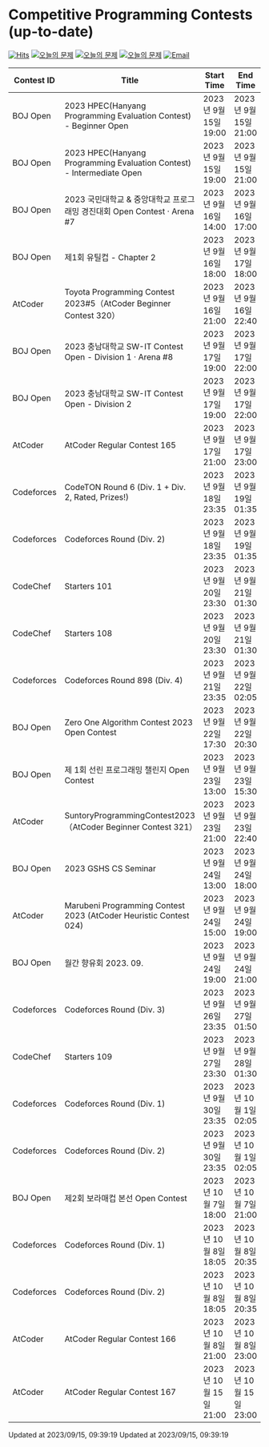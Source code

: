 Competitive Programming Contests (up-to-date)
========
[![Hits](https://hits.seeyoufarm.com/api/count/incr/badge.svg?url=https%3A%2F%2Fgithub.com%2Fika9810%2FCompetitive-Programming-Contests&count_bg=%2379C83D&title_bg=%23555555&icon=&icon_color=%23E7E7E7&title=hits&edge_flat=false)](https://hits.seeyoufarm.com)
[![오늘의 문제](https://img.shields.io/badge/Today's%20ABC-Link-lightpink)](https://github.com/ika9810/Atcoder-Daily-Contests/blob/main/ABC.md) 
[![오늘의 문제](https://img.shields.io/badge/Today's%20ARC-Link-orange)](https://github.com/ika9810/Atcoder-Daily-Contests/blob/main/ARC.md) 
[![오늘의 문제](https://img.shields.io/badge/Today's%20AGC-Link-red)](https://github.com/ika9810/Atcoder-Daily-Contests/blob/main/AGC.md) 
[![Email](https://img.shields.io/badge/Email-ika7204@naver.com-ff69b4)](mailTo:ika7204@naver.com)

 Contest ID | Title | Start Time | End Time |
---|---|---|---|
| BOJ Open | 2023 HPEC(Hanyang Programming Evaluation Contest) - Beginner Open | 2023년 9월 15일 19:00 | 2023년 9월 15일 21:00 |
| BOJ Open | 2023 HPEC(Hanyang Programming Evaluation Contest) - Intermediate Open | 2023년 9월 15일 19:00 | 2023년 9월 15일 21:00 |
| BOJ Open | 2023 국민대학교 & 중앙대학교 프로그래밍 경진대회 Open Contest · Arena #7 | 2023년 9월 16일 14:00 | 2023년 9월 16일 17:00 |
| BOJ Open | 제1회 유틸컵 - Chapter 2 | 2023년 9월 16일 18:00 | 2023년 9월 17일 18:00 |
| AtCoder | Toyota Programming Contest 2023#5（AtCoder Beginner Contest 320） | 2023년 9월 16일 21:00 | 2023년 9월 16일 22:40 |
| BOJ Open | 2023 충남대학교 SW-IT Contest Open - Division 1 · Arena #8 | 2023년 9월 17일 19:00 | 2023년 9월 17일 22:00 |
| BOJ Open | 2023 충남대학교 SW-IT Contest Open - Division 2 | 2023년 9월 17일 19:00 | 2023년 9월 17일 22:00 |
| AtCoder | AtCoder Regular Contest 165 | 2023년 9월 17일 21:00 | 2023년 9월 17일 23:00 |
| Codeforces | CodeTON Round 6 (Div. 1 + Div. 2, Rated, Prizes!) | 2023년 9월 18일 23:35 | 2023년 9월 19일 01:35 |
| Codeforces | Codeforces Round (Div. 2) | 2023년 9월 18일 23:35 | 2023년 9월 19일 01:35 |
| CodeChef | Starters 101 | 2023년 9월 20일 23:30 | 2023년 9월 21일 01:30 |
| CodeChef | Starters 108 | 2023년 9월 20일 23:30 | 2023년 9월 21일 01:30 |
| Codeforces | Codeforces Round 898 (Div. 4) | 2023년 9월 21일 23:35 | 2023년 9월 22일 02:05 |
| BOJ Open | Zero One Algorithm Contest 2023 Open Contest | 2023년 9월 22일 17:30 | 2023년 9월 22일 20:30 |
| BOJ Open | 제 1회 선린 프로그래밍 챌린지 Open Contest | 2023년 9월 23일 13:00 | 2023년 9월 23일 15:30 |
| AtCoder | SuntoryProgrammingContest2023（AtCoder Beginner Contest 321） | 2023년 9월 23일 21:00 | 2023년 9월 23일 22:40 |
| BOJ Open | 2023 GSHS CS Seminar | 2023년 9월 24일 13:00 | 2023년 9월 24일 18:00 |
| AtCoder | Marubeni Programming Contest 2023 (AtCoder Heuristic Contest 024) | 2023년 9월 24일 15:00 | 2023년 9월 24일 19:00 |
| BOJ Open | 월간 향유회 2023. 09. | 2023년 9월 24일 19:00 | 2023년 9월 24일 21:00 |
| Codeforces | Codeforces Round (Div. 3) | 2023년 9월 26일 23:35 | 2023년 9월 27일 01:50 |
| CodeChef | Starters 109 | 2023년 9월 27일 23:30 | 2023년 9월 28일 01:30 |
| Codeforces | Codeforces Round (Div. 1) | 2023년 9월 30일 23:35 | 2023년 10월 1일 02:05 |
| Codeforces | Codeforces Round (Div. 2) | 2023년 9월 30일 23:35 | 2023년 10월 1일 02:05 |
| BOJ Open | 제2회 보라매컵 본선 Open Contest | 2023년 10월 7일 18:00 | 2023년 10월 7일 21:00 |
| Codeforces | Codeforces Round (Div. 1) | 2023년 10월 8일 18:05 | 2023년 10월 8일 20:35 |
| Codeforces | Codeforces Round (Div. 2) | 2023년 10월 8일 18:05 | 2023년 10월 8일 20:35 |
| AtCoder | AtCoder Regular Contest 166 | 2023년 10월 8일 21:00 | 2023년 10월 8일 23:00 |
| AtCoder | AtCoder Regular Contest 167 | 2023년 10월 15일 21:00 | 2023년 10월 15일 23:00 |

Updated at 2023/09/15, 09:39:19
Updated at 2023/09/15, 09:39:19
